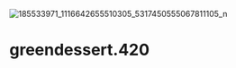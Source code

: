 ![185533971_1116642655510305_5317450555067811105_n](https://user-images.githubusercontent.com/89156268/129958080-823b283a-e506-471e-9bd7-db3de4064640.jpg)
# greendessert.420
